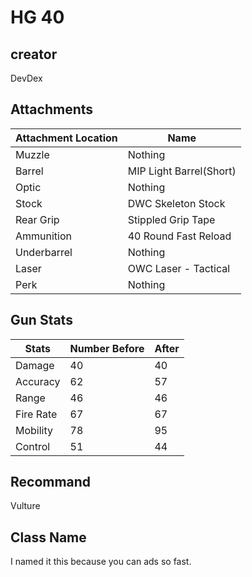 # HG 40

## creator

DevDex

## Attachments

|Attachment Location|Name|
|-------------------|-----------|
|Muzzle             |Nothing    |
|Barrel |MIP Light Barrel(Short)|
|Optic              |Nothing    |
|Stock    |   DWC Skeleton Stock|
|Rear Grip | Stippled Grip Tape |
|Ammunition|40 Round Fast Reload|
|Underbarrel|            Nothing|
|Laser| OWC Laser - Tactical    |
|Perk |  Nothing                |

## Gun Stats

|Stats |Number Before|After|
|------|-------------|-----|
|Damage|40           |40   |
|Accuracy| 62        |57   |
|Range |46           |46   |
|Fire Rate|67        |67   |
|Mobility |78        |95   |
|Control  |51        |44   |

## Recommand

Vulture

## Class Name

I named it this because you can ads so fast.

